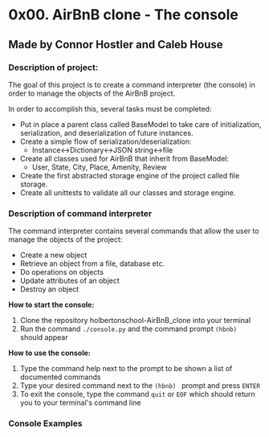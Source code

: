 # 0x00. AirBnB clone - The console #

## Made by Connor Hostler and Caleb House ##

### Description of project: ###

The goal of this project is to create a command interpreter (the console) in order to manage the objects of the AirBnB project.

In order to accomplish this, several tasks must be completed:
* Put in place a parent class called BaseModel to take care of initialization, serialization, and deserialization of future instances.
* Create a simple flow of serialization/deserialization:
    * Instance<->Dictionary<->JSON string<->file
* Create all classes used for AirBnB that inherit from BaseModel:
    * User, State, City, Place, Amenity, Review
* Create the first abstracted storage engine of the project called file storage.
* Create all unittests to validate all our classes and storage engine.

### Description of command interpreter ###

The command interpreter contains several commands that allow the user to manage the objects of the project:
* Create a new object
* Retrieve an object from a file, database etc.
* Do operations on objects
* Update attributes of an object
* Destroy an object

__How to start the console:__
1. Clone the repository holbertonschool-AirBnB_clone into your terminal
2. Run the command `./console.py` and the command prompt `(hbnb) ` should appear

__How to use the console:__
1. Type the command help next to the prompt to be shown a list of documented commands
2. Type your desired command next to the `(hbnb) ` prompt and press `ENTER`
3. To exit the console, type the command `quit` or `EOF` which should return you to your terminal's command line

### Console Examples ###
